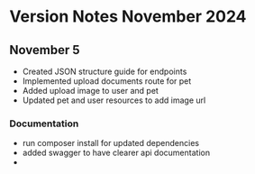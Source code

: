 # Version Notes November 2024
## November 5
- Created JSON structure guide for endpoints
- Implemented upload documents route for pet
- Added upload image to user and pet
- Updated pet and user resources to add image url

### Documentation
- run composer install for updated dependencies
- added swagger to have clearer api documentation
- 


